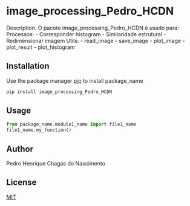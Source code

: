 # image_processing_Pedro_HCDN

Description. 
O pacote image_processing_Pedro_HCDN é usado para:
	Processos:
	- Corresponder histogram
	- Similaridade estrutural
	- Redimensionar imagem
	Utils:
	- read_image
	- save_image
	- plot_image
	- plot_result
	- plot_histogram

## Installation

Use the package manager [pip](https://pip.pypa.io/en/stable/) to install package_name

```bash
pip install image_processing_Pedro_HCDN
```

## Usage

```python
from package_name.module1_name import file1_name
file1_name.my_function()
```

## Author
Pedro Henrique Chagas do Nascimento

## License
[MIT](https://choosealicense.com/licenses/mit/)